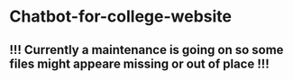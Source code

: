 # Chatbot-for-college-website
## !!! Currently a maintenance is going on so some files might appeare missing or out of place !!! 

